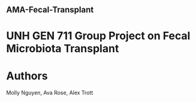 ## AMA-Fecal-Transplant

# UNH GEN 711 Group Project on Fecal Microbiota Transplant

# Authors
Molly Nguyen, Ava Rose, Alex Trott

